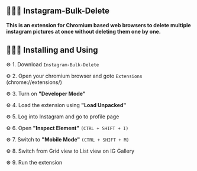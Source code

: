 ## 👨🏽‍💻 Instagram-Bulk-Delete
__This is an extension for Chromium based web browsers to delete multiple instagram pictures at once without deleting them one by one.__

## 👨🏽‍💻 Installing and Using
⚙️ 1. Download ```Instagram-Bulk-Delete```

⚙️ 2. Open your chromium browser and goto ```Extensions``` (chrome://extensions/)

⚙️ 3. Turn on __"Developer Mode"__

⚙️ 4. Load the extension using __"Load Unpacked"__

⚙️ 5. Log into Instagram and go to profile page

⚙️ 6. Open __"Inspect Element"__ ```(CTRL + SHIFT + I)```

⚙️ 7. Switch to __"Mobile Mode"__ ```(CTRL + SHIFT + M)```

⚙️ 8. Switch from Grid view to List view on IG Gallery

⚙️ 9. Run the extension
